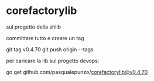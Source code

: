 # corefactorylib

sul progetto della shlib

committare tutto e creare un tag

git tag v0.4.70
git push origin --tags

per caricare la lib sul progetto devops:

go get github.com/pasqualepunzo/corefactorylib@v0.4.70
